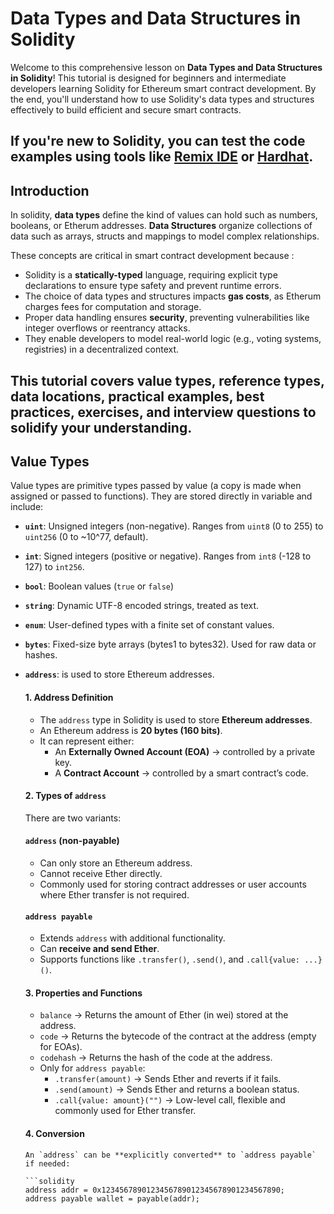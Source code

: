 # Data Types and Data Structures in Solidity
Welcome to this comprehensive lesson on **Data Types and Data Structures in Solidity**! This tutorial is designed for beginners and intermediate developers learning Solidity for Ethereum smart contract development. By the end, you'll understand how to use Solidity's data types and structures effectively to build efficient and secure smart contracts.

If you're new to Solidity, you can test the code examples using tools like [Remix IDE](https://remix.ethereum.org/) or [Hardhat](https://hardhat.org/).
---

## Introduction
In solidity, **data types** define the kind of values can hold such as numbers, booleans, or Etherum addresses. **Data Structures** organize collections of data such as arrays, structs and mappings to model complex relationships.

These concepts are critical in smart contract development because : 
- Solidity is a **statically-typed** language, requiring explicit type declarations to ensure type safety and prevent runtime errors.
- The choice of data types and structures impacts **gas costs**, as Etherum charges fees for computation and storage.
- Proper data handling ensures **security**, preventing vulnerabilities like integer overflows or reentrancy attacks.
- They enable developers to model real-world logic (e.g., voting systems, registries) in a decentralized context.
  
This tutorial covers value types, reference types, data locations, practical examples, best practices, exercises, and interview questions to solidify your understanding.
---

## Value Types
Value types are primitive types passed by value (a copy is made when assigned or passed to functions). They are stored directly in variable and include: 
- **`uint`**: Unsigned integers (non-negative). Ranges from `uint8` (0 to 255) to `uint256` (0 to ~10^77, default).
- **`int`**: Signed integers (positive or negative). Ranges from `int8` (-128 to 127) to `int256`.
- **`bool`**: Boolean values (`true` or `false`)
- **`string`**: Dynamic UTF-8 encoded strings, treated as text.
- **`enum`**: User-defined types with a finite set of constant values.
- **`bytes`**: Fixed-size byte arrays (bytes1 to bytes32). Used for raw data or hashes.
- **`address`**: is used to store Ethereum addresses.
  #### 1. Address Definition
  - The `address` type in Solidity is used to store **Ethereum addresses**.  
  - An Ethereum address is **20 bytes (160 bits)**.  
  - It can represent either:  
    - An **Externally Owned Account (EOA)** → controlled by a private key.  
    - A **Contract Account** → controlled by a smart contract’s code.  

   #### 2. Types of `address`

   There are two variants:  

   #### **`address` (non-payable)**
    - Can only store an Ethereum address.  
    - Cannot receive Ether directly.  
    - Commonly used for storing contract addresses or user accounts where Ether transfer is not required.  

   #### **`address payable`**
    - Extends `address` with additional functionality.  
    - Can **receive and send Ether**.  
    - Supports functions like `.transfer()`, `.send()`, and `.call{value: ...}()`.  

   #### 3. Properties and Functions

    - `balance` → Returns the amount of Ether (in wei) stored at the address.  
    - `code` → Returns the bytecode of the contract at the address (empty for EOAs).  
    - `codehash` → Returns the hash of the code at the address.  
    - Only for `address payable`:  
      - `.transfer(amount)` → Sends Ether and reverts if it fails.  
      - `.send(amount)` → Sends Ether and returns a boolean status.  
      - `.call{value: amount}("")` → Low-level call, flexible and commonly used for Ether transfer.  

   #### 4. Conversion

      An `address` can be **explicitly converted** to `address payable` if needed:
      
      ```solidity
      address addr = 0x1234567890123456789012345678901234567890;
      address payable wallet = payable(addr);

